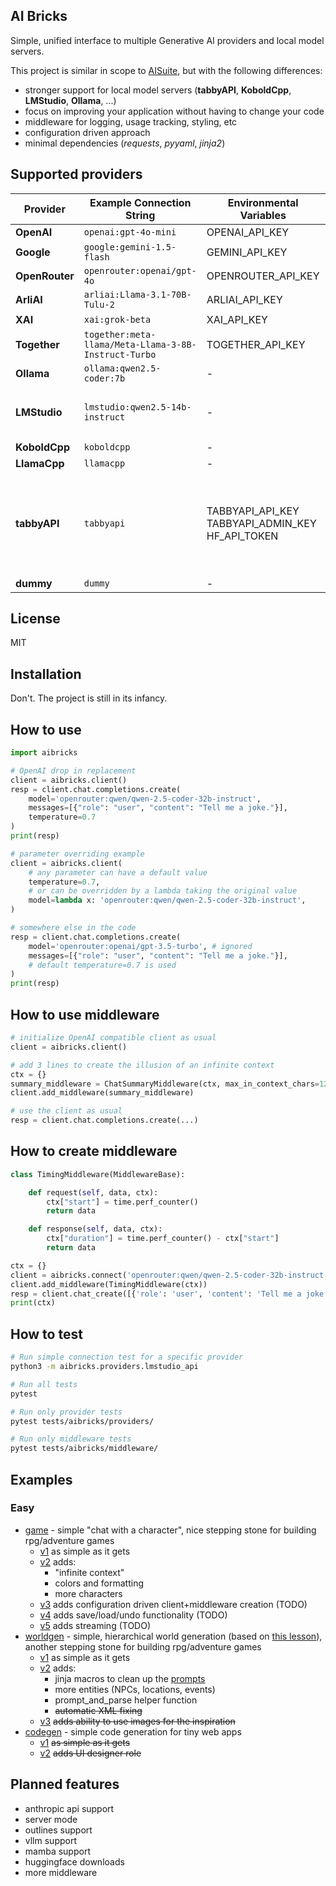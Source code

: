 ## AI Bricks

Simple, unified interface to multiple Generative AI providers and local model servers.

This project is similar in scope to [AISuite](https://github.com/andrewyng/aisuite),
but with the following differences:
- stronger support for local model servers (**tabbyAPI**, **KoboldCpp**, **LMStudio**, **Ollama**, ...)
- focus on improving your application without having to change your code
- middleware for logging, usage tracking, styling, etc
- configuration driven approach
- minimal dependencies (*requests*, *pyyaml*, *jinja2*)


## Supported providers

| Provider       | Example Connection String     | Environmental Variables  | Notes |
|----------------|-------------------------------|--------------------------|-------|
| **OpenAI**     | `openai:gpt-4o-mini`          | OPENAI_API_KEY           |       |
| **Google**     | `google:gemini-1.5-flash`     | GEMINI_API_KEY           |       |
| **OpenRouter** | `openrouter:openai/gpt-4o`    | OPENROUTER_API_KEY       |       |
| **ArliAI**     | `arliai:Llama-3.1-70B-Tulu-2` | ARLIAI_API_KEY           |       |
| **XAI**        | `xai:grok-beta`               | XAI_API_KEY              |       |
| **Together**   | `together:meta-llama/Meta-Llama-3-8B-Instruct-Turbo` | TOGETHER_API_KEY |  |
| **Ollama**     | `ollama:qwen2.5-coder:7b`     | -                        | GGUF  |
| **LMStudio**   | `lmstudio:qwen2.5-14b-instruct` | -                      | GGUF<br>dynamic model loading |
| **KoboldCpp**  | `koboldcpp`                   | -                        | GGUF  |
| **LlamaCpp**   | `llamacpp`                    | -                        | GGUF  |
| **tabbyAPI**   | `tabbyapi`                    | TABBYAPI_API_KEY<br>TABBYAPI_ADMIN_KEY<br>HF_API_TOKEN | EXL2, GPTQ<br>dynamic model downloads<br>dynamic model loading |
| **dummy**      | `dummy`                       | -                        |       |

## License

MIT


## Installation

Don't. The project is still in its infancy.

## How to use


```python
import aibricks

# OpenAI drop in replacement
client = aibricks.client()
resp = client.chat.completions.create(
    model='openrouter:qwen/qwen-2.5-coder-32b-instruct',
    messages=[{"role": "user", "content": "Tell me a joke."}],
    temperature=0.7
)
print(resp)
```


```python
# parameter overriding example
client = aibricks.client(
    # any parameter can have a default value
    temperature=0.7,
    # or can be overridden by a lambda taking the original value
    model=lambda x: 'openrouter:qwen/qwen-2.5-coder-32b-instruct',
)

# somewhere else in the code
resp = client.chat.completions.create(
    model='openrouter:openai/gpt-3.5-turbo', # ignored
    messages=[{"role": "user", "content": "Tell me a joke."}],
    # default temperature=0.7 is used
)
print(resp)
```

## How to use middleware

```python
# initialize OpenAI compatible client as usual
client = aibricks.client()

# add 3 lines to create the illusion of an infinite context
ctx = {}
summary_middleware = ChatSummaryMiddleware(ctx, max_in_context_chars=12000)
client.add_middleware(summary_middleware)

# use the client as usual
resp = client.chat.completions.create(...)
```

## How to create middleware

```python
class TimingMiddleware(MiddlewareBase):

    def request(self, data, ctx):
        ctx["start"] = time.perf_counter()
        return data

    def response(self, data, ctx):
        ctx["duration"] = time.perf_counter() - ctx["start"]
        return data

ctx = {}
client = aibricks.connect('openrouter:qwen/qwen-2.5-coder-32b-instruct')
client.add_middleware(TimingMiddleware(ctx))
resp = client.chat_create([{'role': 'user', 'content': 'Tell me a joke.'}])
print(ctx)
```

## How to test

```sh
# Run simple connection test for a specific provider
python3 -m aibricks.providers.lmstudio_api

# Run all tests
pytest

# Run only provider tests
pytest tests/aibricks/providers/

# Run only middleware tests
pytest tests/aibricks/middleware/
```

## Examples

### Easy

- [game](examples/easy/game/) - simple "chat with a character", nice stepping stone for building rpg/adventure games
  - [v1](examples/easy/game/v1.py) as simple as it gets
  - [v2](examples/easy/game/v2.py) adds:
    - "infinite context"
    - colors and formatting
    - more characters
  - [v3](#TODO) adds configuration driven client+middleware creation (TODO)
  - [v4](#TODO) adds save/load/undo functionality (TODO)
  - [v5](#TODO) adds streaming (TODO)
- [worldgen](examples/easy/worldgen/) - simple, hierarchical world generation (based on [this lesson](https://learn.deeplearning.ai/courses/building-an-ai-powered-game/lesson/2/hierarchical-content-generation)), another stepping stone for building rpg/adventure games
  - [v1](examples/easy/worldgen/v1.py) as simple as it gets 
  - [v2](examples/easy/worldgen/v2.py) adds: 
    - jinja macros to clean up the [prompts](examples/easy/worldgen/worldgen-v2.yaml)
    - more entities (NPCs, locations, events)
    - prompt_and_parse helper function
    - ~~automatic XML fixing~~
  - [v3](#TODO) ~~adds ability to use images for the inspiration~~
- [codegen](examples/easy/codegen/) - simple code generation for tiny web apps
  - [v1](#TODO) ~~as simple as it gets~~
  - [v2](#TODO) ~~adds UI designer role~~

## Planned features

- anthropic api support
- server mode
- outlines support
- vllm support
- mamba support
- huggingface downloads
- more middleware
